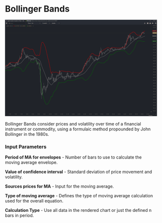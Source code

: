# Bollinger Bands

![Example of Bollinger Bands](../../../../.gitbook/assets/bollinger-bands.png)

Bollinger Bands consider prices and volatility over time of a financial instrument or commodity, using a formulaic method propounded by John Bollinger in the 1980s.

### Input Parameters
**Period of MA for envelopes** - Number of bars to use to calculate the moving average envelope.

**Value of confidence interval** - Standard deviation of price movement and volatility. 

**Sources prices for MA** - Input for the moving average.

**Type of moving average** - Defines the type of moving average calculation used for the overall equation.

**Calculation Type** - Use all data in the rendered chart or just the defined n bars in period. 